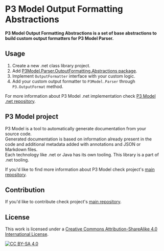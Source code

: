 # P3 Model Output Formatting Abstractions

**P3 Model Output Formatting Abstractions is a set of base abstractions to build custom output formatters for P3 Model Parser.**

## Usage

1. Create a new .net class library project.
2. Add [P3Model.Parser.OutputFormatting.Abstractions package](https://www.nuget.org/packages/P3Model.Parser.OutputFormatting.Abstractions/).
3. Implement `OutputFormatter` interface with your custom logic.
4. Add your custom output formatter to `P3Model.Parser` through `P3.OutputFormat` method.

For more information about P3 Model .net implementation check [P3 Model .net repository](https://github.com/P3-model/P3-model-dotnet).

## P3 Model project

P3 Model is a tool to automatically generate documentation from your source code.  
Generated documentation is based on information already present in the code and additional metadata added with annotations and JSON or Markdown files.  
Each technology like .net or Java has its own tooling. This library is a part of .net tooling.

If you'd like to find more information about P3 Model check project's [main repository](https://github.com/P3-model/P3-model).

## Contribution

If you'd like to contribute check project's [main repository](https://github.com/P3-model/P3-model). 

## License

This work is licensed under a
[Creative Commons Attribution-ShareAlike 4.0 International License][cc-by-sa].

[![CC BY-SA 4.0][cc-by-sa-image]][cc-by-sa]

[cc-by-sa]: http://creativecommons.org/licenses/by-sa/4.0/
[cc-by-sa-image]: https://licensebuttons.net/l/by-sa/4.0/88x31.png
[cc-by-sa-shield]: https://img.shields.io/badge/License-CC%20BY--SA%204.0-lightgrey.svg
